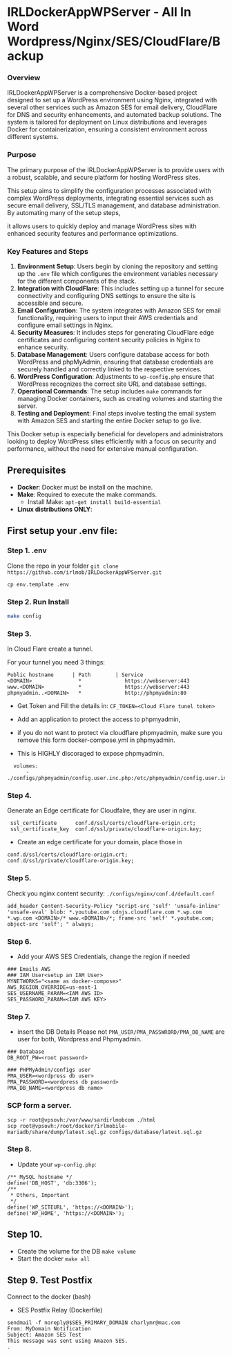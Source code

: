 # IRLDockerAppWPServer - All In Word Wordpress/Nginx/SES/CloudFlare/Backup

### Overview

IRLDockerAppWPServer is a comprehensive Docker-based project designed to set up a WordPress environment using Nginx, integrated with several other services such as Amazon SES for email delivery, CloudFlare for DNS and security enhancements, and automated backup solutions. The system is tailored for deployment on Linux distributions and leverages Docker for containerization, ensuring a consistent environment across different systems.

### Purpose

The primary purpose of the IRLDockerAppWPServer is to provide users with a robust, scalable, and secure platform for hosting WordPress sites. 

This setup aims to simplify the configuration processes associated with complex WordPress deployments, integrating essential services such as secure email delivery, SSL/TLS management, and database administration. By automating many of the setup steps, 

it allows users to quickly deploy and manage WordPress sites with enhanced security features and performance optimizations.

### Key Features and Steps

1. **Environment Setup**: Users begin by cloning the repository and setting up the `.env` file which configures the environment variables necessary for the different components of the stack.
2. **Integration with CloudFlare**: This includes setting up a tunnel for secure connectivity and configuring DNS settings to ensure the site is accessible and secure.
3. **Email Configuration**: The system integrates with Amazon SES for email functionality, requiring users to input their AWS credentials and configure email settings in Nginx.
4. **Security Measures**: It includes steps for generating CloudFlare edge certificates and configuring content security policies in Nginx to enhance security.
5. **Database Management**: Users configure database access for both WordPress and phpMyAdmin, ensuring that database credentials are securely handled and correctly linked to the respective services.
6. **WordPress Configuration**: Adjustments to `wp-config.php` ensure that WordPress recognizes the correct site URL and database settings.
7. **Operational Commands**: The setup includes `make` commands for managing Docker containers, such as creating volumes and starting the server.
8. **Testing and Deployment**: Final steps involve testing the email system with Amazon SES and starting the entire Docker setup to go live.

This Docker setup is especially beneficial for developers and administrators looking to deploy WordPress sites efficiently with a focus on security and performance, without the need for extensive manual configuration.

## Prerequisites
- **Docker**: Docker must be install on the machine.
- **Make**: Required to execute the make commands.
  - Install Make: `apt-get install build-essential`
- **Linux distributions ONLY**:

## First setup your .env file:

### Step 1. .env

Clone the repo in your folder
`git clone https://github.com/irlmob/IRLDockerAppWPServer.git`

`cp env.template .env`

### Step 2. Run Install
```bash
make config
```

### Step 3.
In Cloud Flare create a tunnel.

For your tunnel you need 3 things:
```
Public hostname      | Path        | Service
<DOMAIN>               *              https://webserver:443
www.<DOMAIN>           *              https://webserver:443
phpmyadmin..<DOMAIN>   *              http://phpmyadmin:80
```

- Get Token and Fill the details in:
`CF_TOKEN=<Cloud Flare tunel token>`

- Add an application to protect the access to phpmyadmin,
- if you do not want to protect via cloudflare phpmyadmin, make sure you remove this form docker-compose.yml in phpmyadmin. 
- This is HIGHLY discoraged to expose phpmyadmin.
```
  volumes:
      - ./configs/phpmyadmin/config.user.inc.php:/etc/phpmyadmin/config.user.inc.php:ro
```


### Step 4.
Generate an Edge certificate for Cloudfalre, they are user in nginx.
```
 ssl_certificate      conf.d/ssl/certs/cloudflare-origin.crt;
 ssl_certificate_key  conf.d/ssl/private/cloudflare-origin.key;
```

- Create an edge certificate for your domain, place those in
```
conf.d/ssl/certs/cloudflare-origin.crt;
conf.d/ssl/private/cloudflare-origin.key;
```


### Step 5.
Check you nginx content security:
`./configs/nginx/conf.d/default.conf`

```
add_header Content-Security-Policy "script-src 'self' 'unsafe-inline' 'unsafe-eval' blob: *.youtube.com cdnjs.cloudflare.com *.wp.com *.wp.com <DOMAIN>/* www.<DOMAIN>/*; frame-src 'self' *.youtube.com; object-src 'self'; " always;
```

### Step 6.
- Add your AWS SES Credentials, change the region if needed
```
### Emails AWS
### IAM User<setup an IAM User>
MYNETWORKS="<same as docker-compose>"
AWS_REGION_OVERRIDE=us-east-1
SES_USERNAME_PARAM=<IAM AWS ID>
SES_PASSWORD_PARAM=<IAM AWS KEY>
```

### Step 7.
- insert the DB Details
Please not `PMA_USER/PMA_PASSWRORD/PMA_DB_NAME` are user for both, Wordpress and Phpmyadmin.
```
### Database
DB_ROOT_PW=<root password>

### PHPMyAdmin/configs user
PMA_USER=<wordpress db user>
PMA_PASSWORD=<wordpress db password>
PMA_DB_NAME=<wordpress db name>
```

### SCP form a server.

```
scp -r root@vpsovh:/var/www/sardirlmobcom ./html
scp root@vpsovh:/root/docker/irlmobile-mariadb/share/dump/latest.sql.gz configs/database/latest.sql.gz
```

### Step 8.
- Update your `wp-config.php`:
```
/** MySQL hostname */
define('DB_HOST', 'db:3306');
/**
 * Others, Important
 */
define('WP_SITEURL', 'https://<DOMAIN>');
define('WP_HOME', 'https://<DOMAIN>');
```

## Step 10. 
- Create the volume for the DB
`make volume`
- Start the docker
`make all`

## Step 9. Test Postfix
Connect to the docker (bash)

- SES Postfix Relay (Dockerfile)
```
sendmail -f noreply@$SES_PRIMARY_DOMAIN charlymr@mac.com
From: MyDomain Notification
Subject: Amazon SES Test                
This message was sent using Amazon SES.                
.
```
